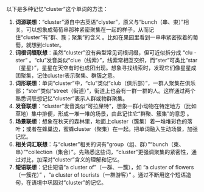 以下是多种记忆“cluster”这个单词的方法：
1. **词源联想**：“cluster”源自中古英语“clyster”，原义与“bunch（串、束）”相关。可以想象成葡萄串那种紧密聚集在一起的样子，从而记住“cluster”有“群、簇；聚集”的含义 。比如在果园里看到一串串紧密挨着的葡萄，就想到cluster。
2. **词根词缀联想**：虽然“cluster”没有典型常见词根词缀，但可近似拆分成 “clu - ster” 。“clu”发音类似“clue（线索）”，线索常相互交织，而“ster”可类比“star（星星）”，星星在天空有时也成团出现。想象寻找线索时，发现它们像星星成团聚集，记住cluster表示聚集、群簇之意。 
3. **词形联想**：单词“cluster”中，“clu”类似“club（俱乐部）”，一群人聚集在俱乐部；“ster”类似“street（街道）”，街道上也会有一群一群的人。这样通过两个熟悉词联想记忆“cluster”表示人群或物群聚集。
4. **发音联想**：“cluster”发音类似“可拉屎特”，想象一群小动物在特定地方（比如草地）集中排便，形成一堆一堆的场景，由此记住它“群聚、簇集”的意思 。
5. **场景联想**：想象在秋天的森林里，地面上cluster（簇集）着一堆堆彩色的落叶；或者在蜂巢边，蜜蜂cluster（聚集）在一起。把单词融入生动场景，加强记忆。
6. **相关词汇联想**：与“cluster”相关的词有“group（组、群）”“bunch（束、串）”“collection（集合）”。先熟悉这些词，“cluster”更强调聚集的紧密性，通过对比，加深对“cluster”含义的理解和记忆。 
7. **短语联想**：记住短语“a cluster of”（一群、一簇），如 “a cluster of flowers（一簇花）” ，“a cluster of tourists（一群游客）” 。通过不断用这个短语造句，在语境中巩固对“cluster”的记忆。 